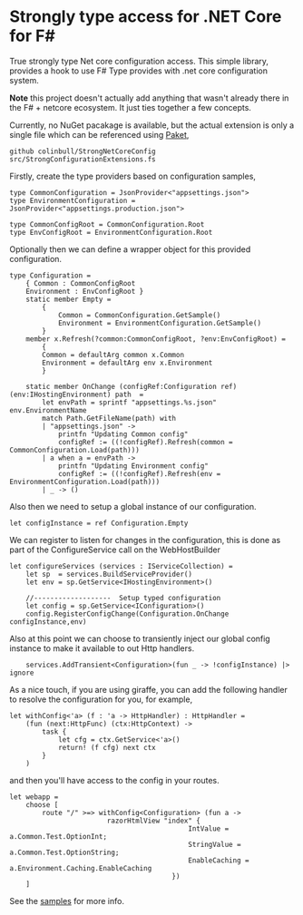 # Strongly type access for .NET Core for F#

True strongly type Net core configuration access. This simple library, provides a hook to use F# Type provides with .net core configuration system.

**Note** this project doesn't actually add anything that wasn't already there in the F# + netcore ecosystem. It just ties together a few concepts. 

Currently, no NuGet pacakage is available, but the actual extension is only a single file which can be referenced using [Paket](https://github.com/fsprojects/Paket), 

    github colinbull/StrongNetCoreConfig src/StrongConfigurationExtensions.fs

Firstly, create the type providers based on configuration samples, 

    type CommonConfiguration = JsonProvider<"appsettings.json">
    type EnvironmentConfiguration = JsonProvider<"appsettings.production.json">
 
    type CommonConfigRoot = CommonConfiguration.Root
    type EnvConfigRoot = EnvironmentConfiguration.Root

Optionally then we can define a wrapper object for this provided configuration. 

    type Configuration = 
        { Common : CommonConfigRoot
        Environment : EnvConfigRoot }
        static member Empty = 
            {
                Common = CommonConfiguration.GetSample()
                Environment = EnvironmentConfiguration.GetSample()
            }
        member x.Refresh(?common:CommonConfigRoot, ?env:EnvConfigRoot) = 
            {
            Common = defaultArg common x.Common
            Environment = defaultArg env x.Environment
            }
 
        static member OnChange (configRef:Configuration ref) (env:IHostingEnvironment) path  = 
            let envPath = sprintf "appsettings.%s.json" env.EnvironmentName 
            match Path.GetFileName(path) with 
            | "appsettings.json" -> 
                printfn "Updating Common config"
                configRef := ((!configRef).Refresh(common = CommonConfiguration.Load(path)))
            | a when a = envPath -> 
                printfn "Updating Environment config"
                configRef := ((!configRef).Refresh(env = EnvironmentConfiguration.Load(path)))
            | _ -> ()

Also then we need to setup a global instance of our configuration. 

    let configInstance = ref Configuration.Empty


We can register to listen for changes in the configuration, this is done as part of the ConfigureService call on the WebHostBuilder 

    let configureServices (services : IServiceCollection) =
        let sp  = services.BuildServiceProvider()
        let env = sp.GetService<IHostingEnvironment>()

        //-------------------  Setup typed configuration
        let config = sp.GetService<IConfiguration>() 
        config.RegisterConfigChange(Configuration.OnChange configInstance,env)

Also at this point we can choose to transiently inject our global config instance to make it available to out Http handlers. 

        services.AddTransient<Configuration>(fun _ -> !configInstance) |> ignore

As a nice touch, if you are using giraffe, you can add the following handler to resolve the configuration for you, for example, 

    let withConfig<'a> (f : 'a -> HttpHandler) : HttpHandler = 
        (fun (next:HttpFunc) (ctx:HttpContext) -> 
            task { 
                let cfg = ctx.GetService<'a>()
                return! (f cfg) next ctx
            }
        )

and then you'll have access to the config in your routes. 

    let webapp = 
        choose [ 
            route "/" >=> withConfig<Configuration> (fun a -> 
                            razorHtmlView "index" { 
                                                IntValue = a.Common.Test.OptionInt; 
                                                StringValue = a.Common.Test.OptionString; 
                                                EnableCaching = a.Environment.Caching.EnableCaching
                                            }) 
        ]

See the [samples](samples) for more info. 

